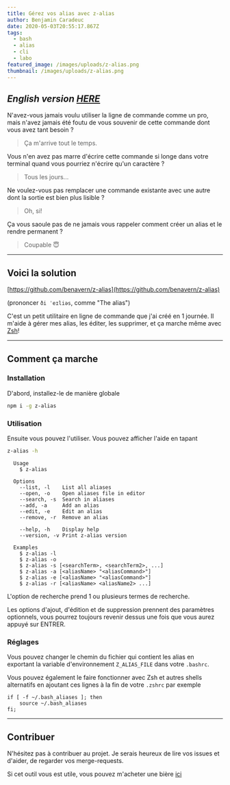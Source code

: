 ```yaml
---
title: Gérez vos alias avec z-alias
author: Benjamin Caradeuc
date: 2020-05-03T20:55:17.867Z
tags:
  - bash
  - alias
  - cli
  - labo
featured_image: /images/uploads/z-alias.png
thumbnail: /images/uploads/z-alias.png
---
```

*English version [HERE](https://dev.to/benavern/manage-your-aliases-with-z-alias-4oe)*
---

N'avez-vous jamais voulu utiliser la ligne de commande comme un pro, mais n'avez jamais été foutu de vous souvenir de cette commande dont vous avez tant besoin ?

> Ça m'arrive tout le temps.

Vous n'en avez pas marre d'écrire cette commande si longe dans votre terminal quand vous pourriez n'écrire qu'un caractère ?

> Tous les jours...

Ne voulez-vous pas remplacer une commande existante avec une autre dont la sortie est bien plus lisible ?

> Oh, si!

Ça vous saoule pas de ne jamais vous rappeler comment créer un alias et le rendre permanent ?

> Coupable 😇️

---

## Voici la solution

[https://github.com/benavern/z-alias](https://github.com/benavern/z-alias)

(prononcer `ði ˈeɪliəs`, comme "The alias")

C'est un petit utilitaire en ligne de commande que j'ai créé en 1 journée. Il m'aide à gérer mes alias, les éditer, les supprimer, et ça marche même avec [Zsh](https://www.zsh.org/)!

---

## Comment ça marche

### Installation

D'abord, installez-le de manière globale

```bash
npm i -g z-alias
```

### Utilisation

Ensuite vous pouvez l'utiliser. Vous pouvez afficher l'aide en tapant

```bash
z-alias -h
```

```
  Usage
    $ z-alias
 
  Options
    --list, -l    List all aliases
    --open, -o    Open aliases file in editor
    --search, -s  Search in aliases
    --add, -a     Add an alias
    --edit, -e    Edit an alias
    --remove, -r  Remove an alias

    --help, -h    Display help
    --version, -v Print z-alias version
 
  Examples
    $ z-alias -l
    $ z-alias -o
    $ z-alias -s [<searchTerm>, <searchTerm2>, ...]
    $ z-alias -a [<aliasName> "<aliasCommand>"]
    $ z-alias -e [<aliasName> "<aliasCommand>"]
    $ z-alias -r [<aliasName> <aliasName2> ...]
```

L'option de recherche prend 1 ou plusieurs termes de recherche.

Les options d'ajout, d'édition et de suppression prennent des paramètres optionnels, vous pourrez toujours revenir dessus une fois que vous aurez appuyé sur ENTRER.

### Réglages

Vous pouvez changer le chemin du fichier qui contient les alias en exportant la variable d'environnement `Z_ALIAS_FILE` dans votre `.bashrc`.


Vous pouvez également le faire fonctionner avec Zsh et autres shells alternatifs en ajoutant ces lignes à la fin de votre `.zshrc` par exemple

```
if [ -f ~/.bash_aliases ]; then
    source ~/.bash_aliases
fi;
```

---

## Contribuer

N'hésitez pas à contribuer au projet. Je serais heureux de lire vos issues et d'aider, de regarder vos merge-requests.

Si cet outil vous est utile, vous pouvez m'acheter une bière [ici](https://paypal.me/benjamincaradeuc)
